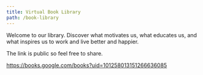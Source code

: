 ```yaml
---
title: Virtual Book Library
path: /book-library
---
```


Welcome to our library. Discover what motivates us, what educates us, and what inspires us to work and live better and happier.

The link is public so feel free to share.

https://books.google.com/books?uid=101258013151266636085

